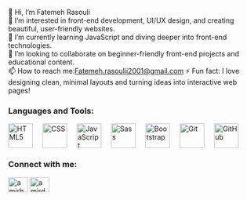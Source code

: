 👋 Hi, I’m Fatemeh Rasouli  
👀 I’m interested in front-end development, UI/UX design, and creating beautiful, user-friendly websites.  
🌱 I’m currently learning JavaScript and diving deeper into front-end technologies.  
💞 I’m looking to collaborate on beginner-friendly front-end projects and educational content.  
📫 How to reach me:Fatemeh.rasoulii2001@gmail.com 
⚡️ Fun fact: I love designing clean, minimal layouts and turning ideas into interactive web pages!
<!---
FatemehRasoulli/FatemehRasoulli is a ✨ special ✨ repository because its `README.md` (this file) appears on your GitHub profile.
You can click the Preview link to take a look at your changes.
--->
### Languages and Tools:
<div style="display: flex; align-items: center; gap: 20px;">
  <img src="https://cdn.jsdelivr.net/gh/devicons/devicon@latest/icons/html5/html5-original.svg" alt="HTML5" width="50" height="50">
  <img src="https://skillicons.dev/icons?i=css" alt="CSS" style="width: 50px; height: 50px;">
  <img src="https://cdn.jsdelivr.net/gh/devicons/devicon@latest/icons/javascript/javascript-original.svg" alt="JavaScript" width="50" height="50">
  <img src="https://camo.githubusercontent.com/6d97626a83a6b403636542a254cf6bfc0fe03af0e7780d2144c8bf2d5f9cdfcf/68747470733a2f2f74656368737461636b2d67656e657261746f722e76657263656c2e6170702f736173732d69636f6e2e737667" alt="Sass" style="width: 50px; height: 50px;">
  <img src="https://skillicons.dev/icons?i=bootstrap" alt="Bootstrap" style="width: 50px; height: 50px;">
  <img src="https://cdn.jsdelivr.net/gh/devicons/devicon@latest/icons/git/git-original.svg" alt="Git" width="50" height="50">
  <img src="https://skillicons.dev/icons?i=github" alt="GitHub" style="width: 50px; height: 50px;">
</div>
<h3 align="left">Connect with me:</h3>
<p align="left">
<a href="https://www.linkedin.com/in/fatemeh-rasouli-2b2718307/" target="blank"><img align="center" src="https://raw.githubusercontent.com/rahuldkjain/github-profile-readme-generator/master/src/images/icons/Social/linked-in-alt.svg" alt="amirhossein hajitabar" height="30" width="40" /></a>
<a href="https://instagram.com/Webobox" target="blank"><img align="center" src="https://raw.githubusercontent.com/rahuldkjain/github-profile-readme-generator/master/src/images/icons/Social/instagram.svg" alt="amirdev_" height="30" width="40" /></a>

